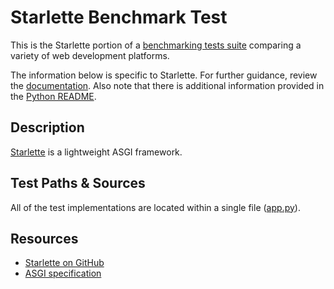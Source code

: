 # Starlette Benchmark Test

This is the Starlette portion of a [benchmarking tests suite](../../)
comparing a variety of web development platforms.

The information below is specific to Starlette. For further guidance,
review the [documentation](https://github.com/khulnasoft/BenchWeb/wiki).
Also note that there is additional information provided in
the [Python README](../).

## Description

[Starlette](https://github.com/encode/starlette) is a lightweight ASGI framework.

## Test Paths & Sources

All of the test implementations are located within a single file ([app.py](app.py)).

## Resources

* [Starlette on GitHub](https://github.com/encode/starlette)
* [ASGI specification](https://asgi.readthedocs.io/en/latest/)
